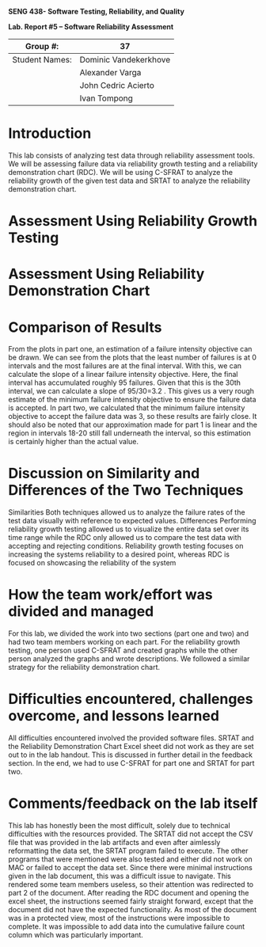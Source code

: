 **SENG 438- Software Testing, Reliability, and Quality**

**Lab. Report \#5 – Software Reliability Assessment**

| Group \#:       | 37                     |
|-----------------|---                     |
| Student Names:  | Dominic Vandekerkhove  |
|                 | Alexander Varga        |
|                 | John Cedric Acierto    |
|                 | Ivan Tompong           |

# Introduction
This lab consists of analyzing test data through reliability assessment tools. We will be assessing failure data via reliability growth testing and a reliability demonstration chart (RDC). We will be using C-SFRAT to analyze the reliability growth of the given test data and SRTAT to analyze the reliability demonstration chart. 
# 

# Assessment Using Reliability Growth Testing 

# Assessment Using Reliability Demonstration Chart 

# 

# Comparison of Results
From the plots in part one, an estimation of a failure intensity objective can be drawn. We can see from the plots that the least number of failures is at 0 intervals and the most failures are at the final interval. With this, we can calculate the slope of a linear failure intensity objective. Here, the final interval has accumulated roughly 95 failures. Given that this is the 30th interval, we can calculate a slope of 95/30=3.2 . This gives us a very rough estimate of the minimum failure intensity objective to ensure the failure data is accepted. In part two, we calculated that the minimum failure intensity objective to accept the failure data was 3, so these results are fairly close. It should also be noted that our approximation made for part 1 is linear and the region in intervals 18-20 still fall underneath the interval, so this estimation is certainly higher than the actual value. 
# Discussion on Similarity and Differences of the Two Techniques
Similarities
Both techniques allowed us to analyze the failure rates of the test data visually with reference to expected values. 
Differences
Performing reliability growth testing allowed us to visualize the entire data set over its time range while the RDC only allowed us to compare the test data with accepting and rejecting conditions.
Reliability growth testing focuses on increasing the systems reliability to a desired point, whereas RDC is focused on showcasing the reliability of the system

# How the team work/effort was divided and managed
For this lab, we divided the work into two sections (part one and two) and had two team members working on each part. For the reliability growth testing, one person used C-SFRAT and created graphs while the other person analyzed the graphs and wrote descriptions. We followed a similar strategy for the reliability demonstration chart.
# 

# Difficulties encountered, challenges overcome, and lessons learned
All difficulties encountered involved the provided software files. SRTAT and the Reliability Demonstration Chart Excel sheet did not work as they are set out to in the lab handout. This is discussed in further detail in the feedback section. In the end, we had to use C-SFRAT for part one and SRTAT for part two.
# Comments/feedback on the lab itself
This lab has honestly been the most difficult, solely due to technical difficulties with the resources provided. The SRTAT did not accept the CSV file that was provided in the lab artifacts and even after aimlessly reformatting the data set, the SRTAT program failed to execute. The other programs that were mentioned were also tested and either did not work on MAC or failed to accept the data set. Since there were minimal instructions given in the lab document, this was a difficult issue to navigate. This rendered some team members useless, so their attention was redirected to part 2 of the document. After reading the RDC document and opening the excel sheet, the instructions seemed fairly straight forward, except that the document did not have the expected functionality. As most of the document was in a protected view, most of the instructions were impossible to complete. It was impossible to add data into the cumulative failure count column which was particularly important.
